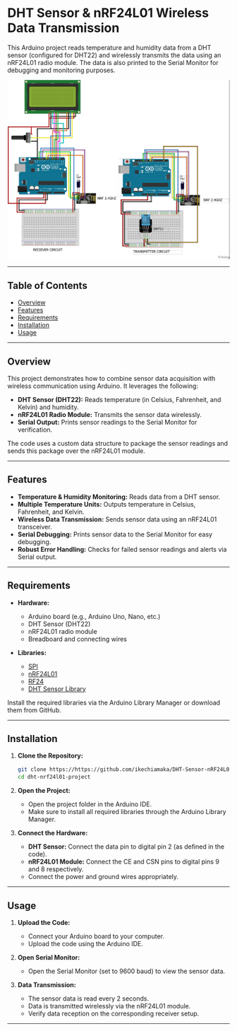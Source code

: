 # DHT Sensor & nRF24L01 Wireless Data Transmission

This Arduino project reads temperature and humidity data from a DHT sensor (configured for DHT22) and wirelessly transmits the data using an nRF24L01 radio module. The data is also printed to the Serial Monitor for debugging and monitoring purposes.

![Project Image](CIRCUITDIAGRAM2.jpg)  


---

## Table of Contents
- [Overview](#overview)
- [Features](#features)
- [Requirements](#requirements)
- [Installation](#installation)
- [Usage](#usage)


---

## Overview
This project demonstrates how to combine sensor data acquisition with wireless communication using Arduino. It leverages the following:
- **DHT Sensor (DHT22):** Reads temperature (in Celsius, Fahrenheit, and Kelvin) and humidity.
- **nRF24L01 Radio Module:** Transmits the sensor data wirelessly.
- **Serial Output:** Prints sensor readings to the Serial Monitor for verification.

The code uses a custom data structure to package the sensor readings and sends this package over the nRF24L01 module.

---

## Features
- **Temperature & Humidity Monitoring:** Reads data from a DHT sensor.
- **Multiple Temperature Units:** Outputs temperature in Celsius, Fahrenheit, and Kelvin.
- **Wireless Data Transmission:** Sends sensor data using an nRF24L01 transceiver.
- **Serial Debugging:** Prints sensor data to the Serial Monitor for easy debugging.
- **Robust Error Handling:** Checks for failed sensor readings and alerts via Serial output.

---

## Requirements
- **Hardware:**
  - Arduino board (e.g., Arduino Uno, Nano, etc.)
  - DHT Sensor (DHT22)
  - nRF24L01 radio module
  - Breadboard and connecting wires

- **Libraries:**
  - [SPI](https://www.arduino.cc/reference/en/language/functions/communication/spi/)
  - [nRF24L01](https://github.com/maniacbug/RF24)
  - [RF24](https://github.com/maniacbug/RF24)
  - [DHT Sensor Library](https://github.com/adafruit/DHT-sensor-library)

Install the required libraries via the Arduino Library Manager or download them from GitHub.

---

## Installation

1. **Clone the Repository:**

    ```bash
    git clone https://https://github.com/ikechiamaka/DHT-Sensor-nRF24L01-Wireless-Data-Transmission.git
    cd dht-nrf24l01-project
    ```

2. **Open the Project:**
   - Open the project folder in the Arduino IDE.
   - Make sure to install all required libraries through the Arduino Library Manager.

3. **Connect the Hardware:**
   - **DHT Sensor:** Connect the data pin to digital pin 2 (as defined in the code).
   - **nRF24L01 Module:** Connect the CE and CSN pins to digital pins 9 and 8 respectively.
   - Connect the power and ground wires appropriately.

---

## Usage

1. **Upload the Code:**
   - Connect your Arduino board to your computer.
   - Upload the code using the Arduino IDE.

2. **Open Serial Monitor:**
   - Open the Serial Monitor (set to 9600 baud) to view the sensor data.
   
3. **Data Transmission:**
   - The sensor data is read every 2 seconds.
   - Data is transmitted wirelessly via the nRF24L01 module.
   - Verify data reception on the corresponding receiver setup.

---



